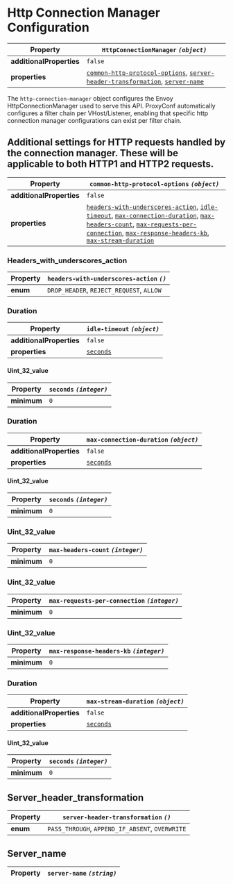 
# Http Connection Manager Configuration

| Property | `HttpConnectionManager` *`(object)`* |
 | --- | --- |
| **additionalProperties** | `false` |
| **properties** | [`common-http-protocol-options`](#additional-settings-for-http-requests-handled-by-the-connection-manager-these-will-be-applicable-to-both-http1-and-http2-requests), [`server-header-transformation`](#server-header-transformation), [`server-name`](#server-name) |

The `http-connection-manager` object configures the Envoy HttpConnectionManager used to serve this API. ProxyConf automatically configures a filter chain per VHost/Listener, enabling that specific http connection manager configurations can exist per filter chain.


## Additional settings for HTTP requests handled by the connection manager. These will be applicable to both HTTP1 and HTTP2 requests.

| Property | `common-http-protocol-options` *`(object)`* |
 | --- | --- |
| **additionalProperties** | `false` |
| **properties** | [`headers-with-underscores-action`](#headers-with-underscores-action), [`idle-timeout`](#duration), [`max-connection-duration`](#duration), [`max-headers-count`](#uint-32-value), [`max-requests-per-connection`](#uint-32-value), [`max-response-headers-kb`](#uint-32-value), [`max-stream-duration`](#duration) |




### Headers_with_underscores_action

| Property | `headers-with-underscores-action` *`()`* |
 | --- | --- |
| **enum** | `DROP_HEADER`, `REJECT_REQUEST`, `ALLOW` |




### Duration

| Property | `idle-timeout` *`(object)`* |
 | --- | --- |
| **additionalProperties** | `false` |
| **properties** | [`seconds`](#uint-32-value) |




#### Uint_32_value

| Property | `seconds` *`(integer)`* |
 | --- | --- |
| **minimum** | `0` |




### Duration

| Property | `max-connection-duration` *`(object)`* |
 | --- | --- |
| **additionalProperties** | `false` |
| **properties** | [`seconds`](#uint-32-value) |




#### Uint_32_value

| Property | `seconds` *`(integer)`* |
 | --- | --- |
| **minimum** | `0` |




### Uint_32_value

| Property | `max-headers-count` *`(integer)`* |
 | --- | --- |
| **minimum** | `0` |




### Uint_32_value

| Property | `max-requests-per-connection` *`(integer)`* |
 | --- | --- |
| **minimum** | `0` |




### Uint_32_value

| Property | `max-response-headers-kb` *`(integer)`* |
 | --- | --- |
| **minimum** | `0` |




### Duration

| Property | `max-stream-duration` *`(object)`* |
 | --- | --- |
| **additionalProperties** | `false` |
| **properties** | [`seconds`](#uint-32-value) |




#### Uint_32_value

| Property | `seconds` *`(integer)`* |
 | --- | --- |
| **minimum** | `0` |




## Server_header_transformation

| Property | `server-header-transformation` *`()`* |
 | --- | --- |
| **enum** | `PASS_THROUGH`, `APPEND_IF_ABSENT`, `OVERWRITE` |




## Server_name

| Property | `server-name` *`(string)`* |
 | --- | --- |


